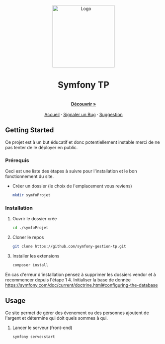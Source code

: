 <!-- PROJECT LOGO -->
<br />
<p align="center">
  <a href="#">
    <img src="https://cdn.discordapp.com/attachments/782900445077045258/921528902621487144/logo.png" alt="Logo" width="200" height="200">
  </a>

  <h1 align="center"><b>Symfony TP</b></h1>

  <p align="center">
    <br />
    <a href="https://github.com/sbdjs/website"><strong>Découvrir »</strong></a>
    <br />
    <br />
    <a href="https://github.com/symfony-gestion-tp">Accueil</a>
    ·
    <a href="https://github.com/symfony-gestion-tp/issues">Signaler un Bug</a>
    ·
    <a href="https://github.com/symfony-gestion-tp/issues">Suggestion</a>
  </p>
</p>

<!-- GETTING STARTED -->
## Getting Started

Ce projet est à un but éducatif et donc potentiellement instable merci de ne pas tenter de le déployer en public.

### Prérequis

Ceci est une liste des étapes à suivre pour l'installation et le bon fonctionnement du site.

* Créer un dossier (le choix de l'emplacement vous reviens)
  ```sh
  mkdir symfoProjet
  ```
 
### Installation

1. Ouvrir le dossier crée
   ```sh
   cd ./symfoProjet
   ```

2. Cloner le repos
   ```sh
   git clone https://github.com/symfony-gestion-tp.git
   ```
3. Installer les extensions
   ```sh
   composer install
   ```
En cas d'erreur d'installation pensez à supprimer les dossiers vendor et à recommencer depuis l'étape 1
4. Initialiser la base de donnée
   https://symfony.com/doc/current/doctrine.html#configuring-the-database

<!-- USAGE EXAMPLES -->
## Usage

Ce site permet de gérer des évenement ou des personnes ajoutent de l'argent et détermine qui doit quels sommes à qui.

1. Lancer le serveur (front-end)
   ```sh
   symfony serve:start
   ```
